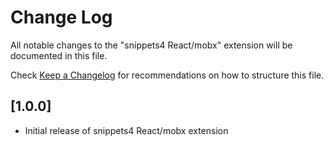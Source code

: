 # Change Log

All notable changes to the "snippets4 React/mobx" extension will be documented in this file.

Check [Keep a Changelog](http://keepachangelog.com/) for recommendations on how to structure this file.

## [1.0.0]

- Initial release of snippets4 React/mobx extension

